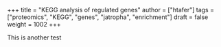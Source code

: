 +++
title = "KEGG analysis of regulated genes"
author = ["htafer"]
tags = ["proteomics", "KEGG", "genes", "jatropha", "enrichment"]
draft = false
weight = 1002
+++

This is another test
